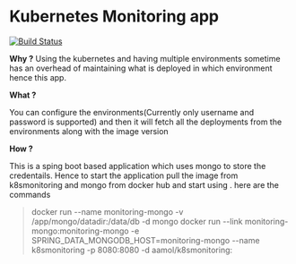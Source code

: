 # Kubernetes Monitoring app

[![Build Status](https://travis-ci.org/aamol/k8smonitoring.svg?branch=master)](https://travis-ci.org/aamol/k8smonitoring)

**Why ?** 
Using the kubernetes and having multiple environments sometime has an overhead of maintaining what is deployed in which environment hence this app.

**What ?** 

You can configure the environments(Currently only username and password is supported) and then it will fetch all the deployments from the environments along with the image version

**How ?**

This is a sping boot based application which uses mongo to store the credentails. Hence to start the application pull the image from k8smonitoring and mongo from docker hub and start using . here are the commands

> docker run --name monitoring-mongo -v /app/mongo/datadir:/data/db -d mongo 
> docker run --link monitoring-mongo:monitoring-mongo -e SPRING_DATA_MONGODB_HOST=monitoring-mongo --name k8smonitoring -p 8080:8080 -d aamol/k8smonitoring:<tag>
